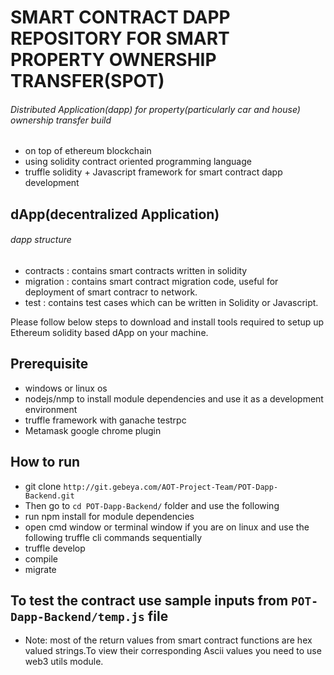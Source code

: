 
# SMART CONTRACT DAPP REPOSITORY FOR SMART PROPERTY OWNERSHIP TRANSFER(SPOT)

###### Distributed Application(dapp) for property(particularly car and house) ownership transfer build
  - on top of ethereum blockchain
  - using solidity contract oriented programming language
  - truffle solidity + Javascript framework for smart contract dapp development

## dApp(decentralized Application)

###### dapp structure
- contracts : contains smart contracts written in solidity
- migration : contains smart contract migration code, useful for deployment of smart contracr to network.
- test : contains test cases which can be written in Solidity or Javascript.  

Please follow below steps to download and install tools required to setup up Ethereum solidity based dApp on your machine.

## Prerequisite
- windows or linux os
- nodejs/nmp to install module dependencies and use it as a development environment
- truffle framework with ganache testrpc
- Metamask google chrome plugin

## How to run
 - git clone `http://git.gebeya.com/AOT-Project-Team/POT-Dapp-Backend.git`
 - Then go to `cd POT-Dapp-Backend/` folder and use the following
 - run npm install for module dependencies
 - open cmd window or terminal window if you are on linux and use the following truffle cli commands sequentially
 - truffle develop
 - compile
 - migrate

## To test the contract use sample inputs from `POT-Dapp-Backend/temp.js` file
   - Note: most of the return values from smart contract functions are hex valued strings.To view their corresponding Ascii values you need to use web3 utils module.
